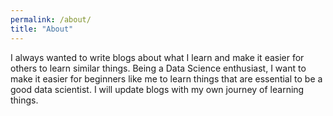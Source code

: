 ```yaml
---
permalink: /about/
title: "About"
---
```


I always wanted to write blogs about what I learn and make it easier for others to learn similar things. Being a Data Science enthusiast, I want to make it easier for beginners like me to learn things that are essential to be a good data scientist. I will update blogs with my own journey of learning things.